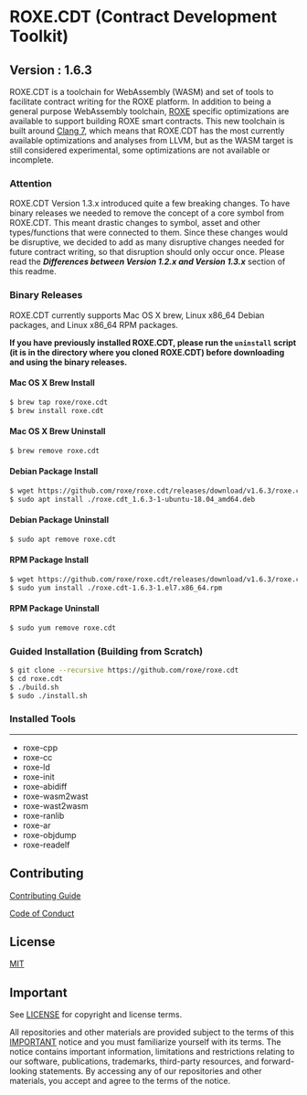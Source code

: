 # ROXE.CDT (Contract Development Toolkit)
## Version : 1.6.3

ROXE.CDT is a toolchain for WebAssembly (WASM) and set of tools to facilitate contract writing for the ROXE platform.  In addition to being a general purpose WebAssembly toolchain, [ROXE](https://github.com/roxe/eos) specific optimizations are available to support building ROXE smart contracts.  This new toolchain is built around [Clang 7](https://github.com/roxe/llvm), which means that ROXE.CDT has the most currently available optimizations and analyses from LLVM, but as the WASM target is still considered experimental, some optimizations are not available or incomplete.

### Attention
ROXE.CDT Version 1.3.x introduced quite a few breaking changes.  To have binary releases we needed to remove the concept of a core symbol from ROXE.CDT. This meant drastic changes to symbol, asset and other types/functions that were connected to them. Since these changes would be disruptive, we decided to add as many disruptive changes needed for future contract writing, so that disruption should only occur once. Please read the **_Differences between Version 1.2.x and Version 1.3.x_** section of this readme.

### Binary Releases
ROXE.CDT currently supports Mac OS X brew, Linux x86_64 Debian packages, and Linux x86_64 RPM packages.

**If you have previously installed ROXE.CDT, please run the `uninstall` script (it is in the directory where you cloned ROXE.CDT) before downloading and using the binary releases.**

#### Mac OS X Brew Install
```sh
$ brew tap roxe/roxe.cdt
$ brew install roxe.cdt
```

#### Mac OS X Brew Uninstall
```sh
$ brew remove roxe.cdt
```

#### Debian Package Install
```sh
$ wget https://github.com/roxe/roxe.cdt/releases/download/v1.6.3/roxe.cdt_1.6.3-1-ubuntu-18.04_amd64.deb
$ sudo apt install ./roxe.cdt_1.6.3-1-ubuntu-18.04_amd64.deb
```

#### Debian Package Uninstall
```sh
$ sudo apt remove roxe.cdt
```

#### RPM Package Install
```sh
$ wget https://github.com/roxe/roxe.cdt/releases/download/v1.6.3/roxe.cdt-1.6.3-1.el7.x86_64.rpm
$ sudo yum install ./roxe.cdt-1.6.3-1.el7.x86_64.rpm
```

#### RPM Package Uninstall
```sh
$ sudo yum remove roxe.cdt
```

### Guided Installation (Building from Scratch)
```sh
$ git clone --recursive https://github.com/roxe/roxe.cdt
$ cd roxe.cdt
$ ./build.sh
$ sudo ./install.sh
```

### Installed Tools
---
* roxe-cpp
* roxe-cc
* roxe-ld
* roxe-init
* roxe-abidiff
* roxe-wasm2wast
* roxe-wast2wasm
* roxe-ranlib
* roxe-ar
* roxe-objdump
* roxe-readelf

## Contributing

[Contributing Guide](./CONTRIBUTING.md)

[Code of Conduct](./CONTRIBUTING.md#conduct)

## License

[MIT](./LICENSE)

## Important

See [LICENSE](./LICENSE) for copyright and license terms.

All repositories and other materials are provided subject to the terms of this [IMPORTANT](./IMPORTANT.md) notice and you must familiarize yourself with its terms.  The notice contains important information, limitations and restrictions relating to our software, publications, trademarks, third-party resources, and forward-looking statements.  By accessing any of our repositories and other materials, you accept and agree to the terms of the notice.
